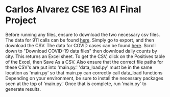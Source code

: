 # Carlos Alvarez CSE 163 AI Final Project
Before running any files, ensure to download the two necessary csv files.
The data for 911 calls can be found [here](https://data.seattle.gov/Public-Safety/Total-number-of-Fire-911-calls-per-day/umiy-nixb).
Simply go to export, and then download the CSV.
The data for COVID cases can be found [here](https://kingcounty.gov/depts/health/covid-19/data/summary-dashboard.aspx).
Scroll down to "Download COVID-19 data files" then download daily counts by city. This returns an Excel sheet.
To get the CSV, click on the Positives table of the Excel, then Save As a CSV.
Also ensure that the correct file paths for these CSV's are put into 'main.py.'
'data_load.py' must be in the same location as 'main.py' so that main.py can correctly call data_load functions
Depending on your environment, be sure to install the necessary packages seen at the top of 'main.py.'
Once that is complete, run 'main.py' to generate results.
